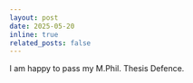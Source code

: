 ```yaml
---
layout: post
date: 2025-05-20
inline: true
related_posts: false
---
```


I am happy to pass my M.Phil. Thesis Defence.
